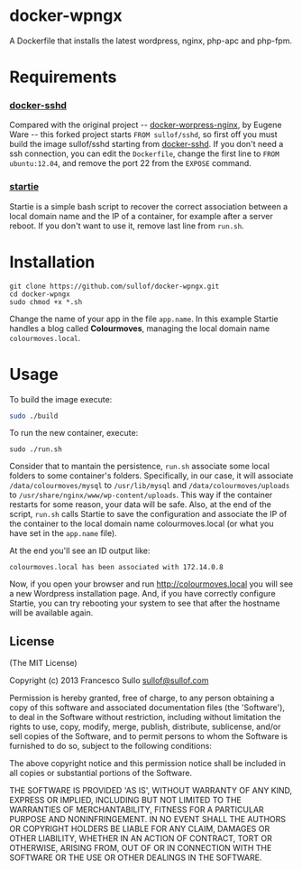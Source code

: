 docker-wpngx
============

A Dockerfile that installs the latest wordpress, nginx, php-apc and php-fpm. 

# Requirements

### [docker-sshd](https://github.com/sullof/docker-sshd)

Compared with the original project -- [docker-worpress-nginx](https://github.com/eugeneware/docker-wordpress-nginx), by Eugene Ware -- 
this forked project starts ```FROM sullof/sshd```, so first off you must build the image sullof/sshd starting from 
[docker-sshd](https://github.com/sullof/docker-sshd). If you don't need a ssh connection, 
you can edit the ```Dockerfile```, change the first line to ```FROM ubuntu:12.04```, and remove the 
port 22 from the ```EXPOSE``` command. 

### [startie](https://github.com/sullof/startie) 

Startie is a simple bash script to recover the correct association between a local domain name and the IP of a container, 
for example after a server reboot. If you don't want to use it, remove last line from ```run.sh```.

# Installation

```
git clone https://github.com/sullof/docker-wpngx.git
cd docker-wpngx
sudo chmod +x *.sh
```
Change the name of your app in the file ```app.name```. In this example Startie handles a blog called **Colourmoves**, 
managing the local domain name ```colourmoves.local```.

# Usage

To build the image execute:

```bash
sudo ./build 
```

To run the new container, execute:
```
sudo ./run.sh
```
Consider that to mantain the persistence, ```run.sh``` associate some local folders to some container's folders. Specifically, in our case, it will
associate ```/data/colourmoves/mysql``` to ```/usr/lib/mysql``` and ```/data/colourmoves/uploads``` to ```/usr/share/nginx/www/wp-content/uploads```. This way
if the container restarts for some reason, your data will be safe.
Also, at the end of the script, ```run.sh``` calls Startie to save the configuration and associate the IP of the container to the local domain name colourmoves.local 
(or what you have set in the ```app.name``` file).
 
At the end you'll see an ID output like:
```
colourmoves.local has been associated with 172.14.0.8
```
Now, if you open your browser and run http://colourmoves.local you will see a new Wordpress installation page. And, if you have correctly configure Startie, you can try
rebooting your system to see that after the hostname will be available again.

## License 

(The MIT License)

Copyright (c) 2013 Francesco Sullo <sullof@sullof.com>

Permission is hereby granted, free of charge, to any person obtaining
a copy of this software and associated documentation files (the
'Software'), to deal in the Software without restriction, including
without limitation the rights to use, copy, modify, merge, publish,
distribute, sublicense, and/or sell copies of the Software, and to
permit persons to whom the Software is furnished to do so, subject to
the following conditions:

The above copyright notice and this permission notice shall be
included in all copies or substantial portions of the Software.

THE SOFTWARE IS PROVIDED 'AS IS', WITHOUT WARRANTY OF ANY KIND,
EXPRESS OR IMPLIED, INCLUDING BUT NOT LIMITED TO THE WARRANTIES OF
MERCHANTABILITY, FITNESS FOR A PARTICULAR PURPOSE AND NONINFRINGEMENT.
IN NO EVENT SHALL THE AUTHORS OR COPYRIGHT HOLDERS BE LIABLE FOR ANY
CLAIM, DAMAGES OR OTHER LIABILITY, WHETHER IN AN ACTION OF CONTRACT,
TORT OR OTHERWISE, ARISING FROM, OUT OF OR IN CONNECTION WITH THE
SOFTWARE OR THE USE OR OTHER DEALINGS IN THE SOFTWARE.